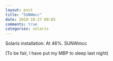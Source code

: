 ```yaml
---
layout: post
title: "SUNWmcc"
date: 2010-10-27 09:03
comments: true
categories: solaris 
---
```


Solaris installation: At 46%. SUNWmcc


(To be fair, I have put my MBP to sleep last night)

